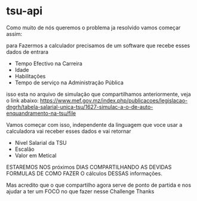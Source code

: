 # tsu-api

Como muito de nós queremos o problema  ja resolvido vamos começar assim:

para Fazermos a calculador precisamos de um software que recebe esses dados de entrara 
 - Tempo Efectivo na Carreira
 - Idade
 - Habilitações
 - Tempo de serviço na Administração Pública

isso esta no arquivo de simulação que compartilhamos anteriormente, veja o link abaixo:
https://www.mef.gov.mz/index.php/publicacoes/legislacao-dngrh/tabela-salarial-unica-tsu/1627-simulac-a-o-de-auto-enquandramento-na-tsu/file

Vamos começar com isso, independente da linguagem que voce usar a calculadora vai receber esses dados e vai retornar 
 - Nivel Salarial da TSU
 - Escalão
 - Valor em Metical

ESTAREMOS NOS próximos  DIAS COMPARTILHANDO AS DEVIDAS FORMULAS DE COMO FAZER O cálculos  DESSAS informações.

Mas acredito que o que compartilho agora serve de ponto de partida e nos ajudar a ter um FOCO no que fazer nesse Challenge
Thanks
